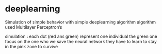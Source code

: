 # deeplearning
Simulation of simple behavior with simple deeplearning algorithm
algorithm used Multilayer Perceptron’s

simulation :
each dot (red ans green) represent one individual
the green one focus on the one who we save the neural network
they have to learn to stay in the pink zone to survive
